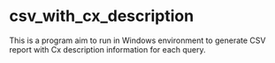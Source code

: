 # csv_with_cx_description
This is a program aim to run in Windows environment to generate CSV report with Cx description information for each
query.